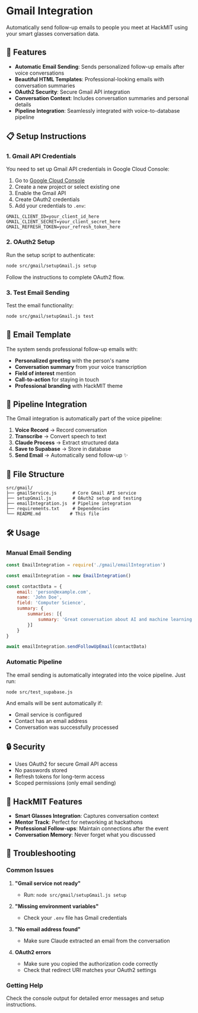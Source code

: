 # Gmail Integration

Automatically send follow-up emails to people you meet at HackMIT using your smart glasses conversation data.

## 🚀 Features

- **Automatic Email Sending**: Sends personalized follow-up emails after voice conversations
- **Beautiful HTML Templates**: Professional-looking emails with conversation summaries
- **OAuth2 Security**: Secure Gmail API integration
- **Conversation Context**: Includes conversation summaries and personal details
- **Pipeline Integration**: Seamlessly integrated with voice-to-database pipeline

## 📋 Setup Instructions

### 1. Gmail API Credentials

You need to set up Gmail API credentials in Google Cloud Console:

1. Go to [Google Cloud Console](https://console.developers.google.com/)
2. Create a new project or select existing one
3. Enable the Gmail API
4. Create OAuth2 credentials
5. Add your credentials to `.env`:

```env
GMAIL_CLIENT_ID=your_client_id_here
GMAIL_CLIENT_SECRET=your_client_secret_here
GMAIL_REFRESH_TOKEN=your_refresh_token_here
```

### 2. OAuth2 Setup

Run the setup script to authenticate:

```bash
node src/gmail/setupGmail.js setup
```

Follow the instructions to complete OAuth2 flow.

### 3. Test Email Sending

Test the email functionality:

```bash
node src/gmail/setupGmail.js test
```

## 📧 Email Template

The system sends professional follow-up emails with:

- **Personalized greeting** with the person's name
- **Conversation summary** from your voice transcription
- **Field of interest** mention
- **Call-to-action** for staying in touch
- **Professional branding** with HackMIT theme

## 🔄 Pipeline Integration

The Gmail integration is automatically part of the voice pipeline:

1. **Voice Record** → Record conversation
2. **Transcribe** → Convert speech to text
3. **Claude Process** → Extract structured data
4. **Save to Supabase** → Store in database
5. **Send Email** → Automatically send follow-up ✨

## 📁 File Structure

```
src/gmail/
├── gmailService.js      # Core Gmail API service
├── setupGmail.js        # OAuth2 setup and testing
├── emailIntegration.js  # Pipeline integration
├── requirements.txt     # Dependencies
└── README.md           # This file
```

## 🛠️ Usage

### Manual Email Sending

```javascript
const EmailIntegration = require('./gmail/emailIntegration')

const emailIntegration = new EmailIntegration()

const contactData = {
    email: 'person@example.com',
    name: 'John Doe',
    field: 'Computer Science',
    summary: {
        summaries: [{
            summary: 'Great conversation about AI and machine learning'
        }]
    }
}

await emailIntegration.sendFollowUpEmail(contactData)
```

### Automatic Pipeline

The email sending is automatically integrated into the voice pipeline. Just run:

```bash
node src/test_supabase.js
```

And emails will be sent automatically if:
- Gmail service is configured
- Contact has an email address
- Conversation was successfully processed

## 🔒 Security

- Uses OAuth2 for secure Gmail API access
- No passwords stored
- Refresh tokens for long-term access
- Scoped permissions (only email sending)

## 🎯 HackMIT Features

- **Smart Glasses Integration**: Captures conversation context
- **Mentor Track**: Perfect for networking at hackathons
- **Professional Follow-ups**: Maintain connections after the event
- **Conversation Memory**: Never forget what you discussed

## 🚨 Troubleshooting

### Common Issues

1. **"Gmail service not ready"**
   - Run: `node src/gmail/setupGmail.js setup`

2. **"Missing environment variables"**
   - Check your `.env` file has Gmail credentials

3. **"No email address found"**
   - Make sure Claude extracted an email from the conversation

4. **OAuth2 errors**
   - Make sure you copied the authorization code correctly
   - Check that redirect URI matches your OAuth2 settings

### Getting Help

Check the console output for detailed error messages and setup instructions.

